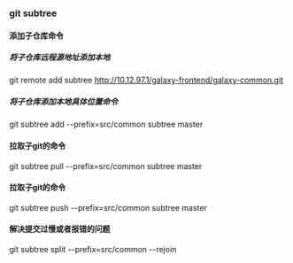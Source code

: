 ### git subtree

#### 添加子仓库命令
  ##### 将子仓库远程源地址添加本地
git remote add subtree http://10.12.97.1/galaxy-frontend/galaxy-common.git
  ##### 将子仓库添加本地具体位置命令
git subtree add --prefix=src/common subtree master

#### 拉取子git的命令
git subtree pull --prefix=src/common subtree master

#### 拉取子git的命令
git subtree push --prefix=src/common subtree master

#### 解决提交过慢或者报错的问题
git subtree split --prefix=src/common --rejoin